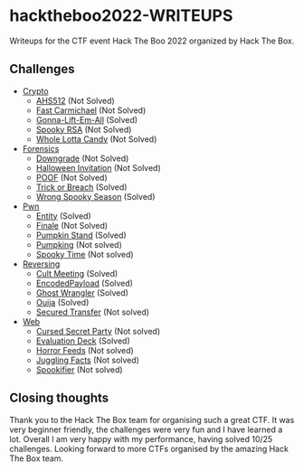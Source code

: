 # hacktheboo2022-WRITEUPS

Writeups for the CTF event Hack The Boo 2022 organized by Hack The Box.

## Challenges

- [Crypto](crypto)
    - [AHS512](crypto/ahs512) (Not Solved)
    - [Fast Carmichael](crypto/fast_carmichael) (Not Solved)
    - [Gonna-Lift-Em-All](crypto/gonna_lift_em_all) (Solved)
    - [Spooky RSA](crypto/spooky_RSA) (Not Solved)
    - [Whole Lotta Candy](crypto/whole_lotta_candy) (Not Solved)
- [Forensics](forensics)
    - [Downgrade](forensics/downgrade) (Not Solved)
    - [Halloween Invitation](forensics/halloween_invitation) (Not Solved)
    - [POOF](forensics/poof) (Not Solved)
    - [Trick or Breach](forensics/trick_or_breach) (Solved)
    - [Wrong Spooky Season](forensics/wrong_spooky_season) (Solved)
- [Pwn](pwn)
    - [Entity](pwn/entity) (Solved)
    - [Finale](pwn/finale) (Not Solved)
    - [Pumpkin Stand](pwn/pumpkin_stand) (Solved)
    - [Pumpking](pwn/pumpking) (Not solved)
    - [Spooky Time](pwn/spooky_time) (Not solved)
- [Reversing](reversing)
    - [Cult Meeting](reversing/cult_meeting) (Solved)
    - [EncodedPayload](reversing/encodedPayload) (Solved)
    - [Ghost Wrangler](reversing/ghost_wrangler) (Solved)
    - [Ouija](reversing/ouija) (Solved)
    - [Secured Transfer](reversing/secured_transfer) (Not solved)
- [Web](web)
    - [Cursed Secret Party](web/cursed_secret_party) (Not solved)
    - [Evaluation Deck](web/evaluation_deck) (Solved)
    - [Horror Feeds](web/horror_feeds) (Not solved)
    - [Juggling Facts](web/juggling_facts) (Not solved)
    - [Spookifier](web/spookifier) (Not solved)

## Closing thoughts

Thank you to the Hack The Box team for organising such a great CTF. It was very beginner friendly, the challenges were very fun and I have learned a lot. Overall I am very happy with my performance, having solved 10/25 challenges. Looking forward to more CTFs organised by the amazing Hack The Box team.
